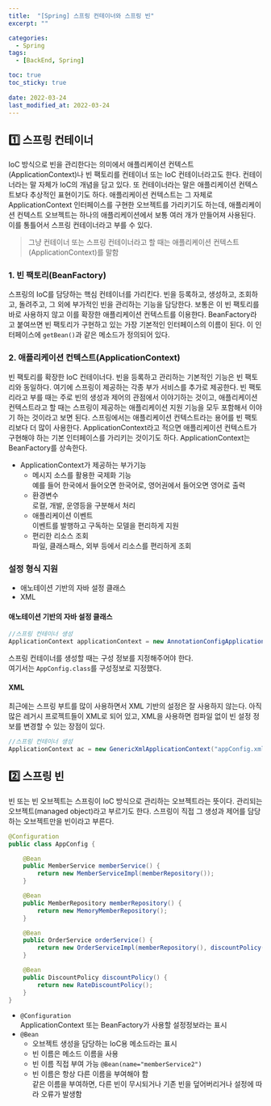 ```yaml
---
title:  "[Spring] 스프링 컨테이너와 스프링 빈"
excerpt: ""

categories:
  - Spring
tags:
  - [BackEnd, Spring]

toc: true
toc_sticky: true
 
date: 2022-03-24
last_modified_at: 2022-03-24
---
```


## 1️⃣ 스프링 컨테이너
IoC 방식으로 빈을 관리한다는 의미에서 애플리케이션 컨텍스트(ApplicationContext)나 빈 팩토리를 컨테이너 또는 IoC 컨테이너라고도 한다.
컨테이너라는 말 자체가 IoC의 개념을 담고 있다. 또 컨테이너라는 말은 애플리케이션 컨텍스트보다 추상적인 표현이기도 하다.
애플리케이션 컨텍스트는 그 자체로 ApplicationContext 인터페이스를 구현한 오브젝트를 가리키기도 하는데, 애플리케이션 컨텍스트 오브젝트는 하나의 애플리케이션에서 보통 여러 개가 만들어져 사용된다.
이를 통틀어서 스프링 컨테이너라고 부를 수 있다.

> 그냥 컨테이너 또는 스프링 컨테이너라고 할 때는 애플리케이션 컨텍스트(ApplicationContext)를 말함

### 1. 빈 팩토리(BeanFactory)
스프링의 IoC를 담당하는 핵심 컨테이너를 가리킨다.
빈을 등록하고, 생성하고, 조회하고, 돌려주고, 그 외에 부가적인 빈을 관리하는 기능을 담당한다.
보통은 이 빈 팩토리를 바로 사용하지 않고 이를 확장한 애플리케이션 컨텍스트를 이용한다.
BeanFactory라고 붙여쓰면 빈 팩토리가 구현하고 있는 가장 기본적인 인터페이스의 이름이 된다.
이 인터페이스에 `getBean()`과 같은 메소드가 정의되어 있다.

### 2. 애플리케이션 컨텍스트(ApplicationContext)
빈 팩토리를 확장한 IoC 컨테이너다.
빈을 등록하고 관리하는 기본적인 기능은 빈 팩토리와 동일하다. 여기에 스프링이 제공하는 각종 부가 서비스를 추가로 제공한다.
빈 팩토리라고 부를 때는 주로 빈의 생성과 제어의 관점에서 이야기하는 것이고, 애플리케이션 컨텍스트라고 할 때는 스프링이 제공하는 애플리케이션 지원 기능을 모두 포함해서 이야기 하는 것이라고 보면 된다.
스프링에서는 애플리케이션 컨텍스트라는 용어를 빈 팩토리보다 더 많이 사용한다.
ApplicationContext라고 적으면 애플리케이션 컨텍스트가 구현해야 하는 기본 인터페이스를 가리키는 것이기도 하다.
ApplicationContext는 BeanFactory를 상속한다.

- ApplicationContext가 제공하는 부가기능
  - 메시지 소스를 활용한 국제화 기능<br>
    예를 들어 한국에서 들어오면 한국어로, 영어권에서 들어오면 영어로 출력
  - 환경변수<br>
    로컬, 개발, 운영등을 구분해서 처리
  - 애플리케이션 이벤트<br>
    이벤트를 발행하고 구독하는 모델을 편리하게 지원
  - 편리한 리소스 조회<br>
    파일, 클래스패스, 외부 등에서 리소스를 편리하게 조회

### 설정 형식 지원
  - 애노테이션 기반의 자바 설정 클래스
  - XML

#### 애노테이션 기반의 자바 설정 클래스
```java
//스프링 컨테이너 생성
ApplicationContext applicationContext = new AnnotationConfigApplicationContext(AppConfig.class);
```
스프링 컨테이너를 생성할 때는 구성 정보를 지정해주어야 한다.<br>
여기서는 `AppConfig.class`를 구성정보로 지정했다.

#### XML
최근에는 스프링 부트를 많이 사용하면서 XML 기반의 설정은 잘 사용하지 않는다. 
아직 많은 레거시 프로젝트들이 XML로 되어 있고, XML을 사용하면 컴파일 없이 빈 설정 정보를 변경할 수 있는 장점이 있다.
```java
//스프링 컨테이너 생성
ApplicationContext ac = new GenericXmlApplicationContext("appConfig.xml");
```

## 2️⃣ 스프링 빈
빈 또는 빈 오브젝트는 스프링이 IoC 방식으로 관리하는 오브젝트라는 뜻이다.
관리되는 오브젝트(managed object)라고 부르기도 한다.
스프링이 직접 그 생성과 제어를 담당하는 오브젝트만을 빈이라고 부른다.

```java
@Configuration
public class AppConfig {

    @Bean
    public MemberService memberService() {
        return new MemberServiceImpl(memberRepository());
    }

    @Bean
    public MemberRepository memberRepository() {
        return new MemoryMemberRepository();
    }

    @Bean
    public OrderService orderService() {
        return new OrderServiceImpl(memberRepository(), discountPolicy());
    }

    @Bean
    public DiscountPolicy discountPolicy() {
        return new RateDiscountPolicy();
    }
}
```
- `@Configuration`<br>
  ApplicationContext 또는 BeanFactory가 사용할 설정정보라는 표시
- `@Bean`
  - 오브젝트 생성을 담당하는 IoC용 메소드라는 표시
  - 빈 이름은 메소드 이름을 사용
  - 빈 이름 직접 부여 가능
    `@Bean(name="memberService2")`
  - 빈 이름은 항상 다른 이름을 부여해야 함<br>
    같은 이름을 부여하면, 다른 빈이 무시되거나 기존 빈을 덮어버리거나 설정에 따라 오류가 발생함
  